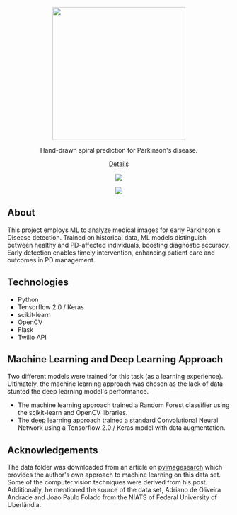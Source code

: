 <p align="center">
  <img src="https://github.com/mmore21/parkinvision/blob/master/static/img/logo.png" width="300" />
</p>

<p align="center">
  Hand-drawn spiral prediction for Parkinson's disease.
</p>
<p align="center">
  <a href="https://devpost.com/software/parkinvision-79jpa8">Details</a>
</p>

</p>
<p align="center">
  <img src="https://d112y698adiu2z.cloudfront.net/photos/production/software_photos/000/929/166/datas/original.png" />
</p>

</p>
<p align="center">
  <img src="https://d112y698adiu2z.cloudfront.net/photos/production/software_photos/000/929/170/datas/gallery.jpg" />
</p>

## About

This project employs ML to analyze medical images for early Parkinson's Disease detection. Trained on historical data, ML models distinguish between healthy and PD-affected individuals, boosting diagnostic accuracy. Early detection enables timely intervention, enhancing patient care and outcomes in PD management.

## Technologies

* Python
* Tensorflow 2.0 / Keras
* scikit-learn
* OpenCV
* Flask
* Twilio API

## Machine Learning and Deep Learning Approach

Two different models were trained for this task (as a learning experience). Ultimately, the machine learning approach was chosen as the lack of data stunted the deep learning model's performance.

* The machine learning approach trained a Random Forest classifier using the scikit-learn and OpenCV libraries.
* The deep learning approach trained a standard Convolutional Neural Network using a Tensorflow 2.0 / Keras model with data augmentation.

## Acknowledgements

The data folder was downloaded from an article on [pyimagesearch](https://www.pyimagesearch.com/2019/04/29/detecting-parkinsons-disease-with-opencv-computer-vision-and-the-spiral-wave-test/) which provides the author's own approach to machine learning on this data set. Some of the computer vision techniques were derived from his post. Additionally, he mentioned the source of the data set, Adriano de Oliveira Andrade and Joao Paulo Folado from the NIATS of Federal University of Uberlândia. 
